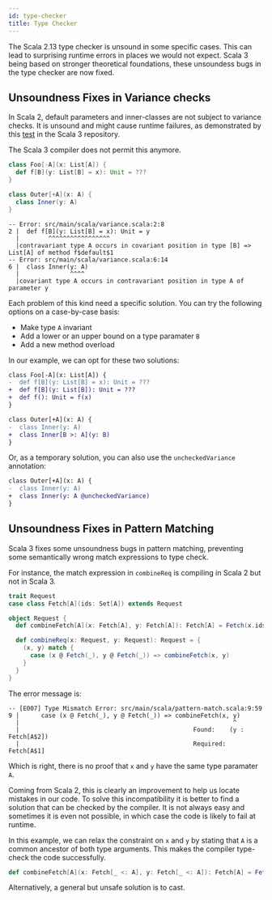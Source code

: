 ```yaml
---
id: type-checker
title: Type Checker
---
```


The Scala 2.13 type checker is unsound in some specific cases.
This can lead to surprising runtime errors in places we would not expect.
Scala 3 being based on stronger theoretical foundations, these unsoundess bugs in the type checker are now fixed.

## Unsoundness Fixes in Variance checks

In Scala 2, default parameters and inner-classes are not subject to variance checks.
It is unsound and might cause runtime failures, as demonstrated by this [test](https://github.com/lampepfl/dotty/blob/10526a7d0aa8910729b6036ee51942e05b71abf6/tests/neg/variances.scala) in the Scala 3 repository.

The Scala 3 compiler does not permit this anymore.

```scala
class Foo[-A](x: List[A]) {
  def f[B](y: List[B] = x): Unit = ???
}

class Outer[+A](x: A) {
  class Inner(y: A)
}
```

```text
-- Error: src/main/scala/variance.scala:2:8 
2 |  def f[B](y: List[B] = x): Unit = y
  |        ^^^^^^^^^^^^^^^^^
  |contravariant type A occurs in covariant position in type [B] => List[A] of method f$default$1
-- Error: src/main/scala/variance.scala:6:14 
6 |  class Inner(y: A)
  |              ^^^^
  |covariant type A occurs in contravariant position in type A of parameter y
```

Each problem of this kind need a specific solution.
You can try the following options on a case-by-case basis:
- Make type `A` invariant
- Add a lower or an upper bound on a type paramater `B`
- Add a new method overload

In our example, we can opt for these two solutions:

```diff
class Foo[-A](x: List[A]) {
-  def f[B](y: List[B] = x): Unit = ???
+  def f[B](y: List[B]): Unit = ???
+  def f(): Unit = f(x)
}

class Outer[+A](x: A) {
-  class Inner(y: A)
+  class Inner[B >: A](y: B)
}
```

Or, as a temporary solution, you can also use the `uncheckedVariance` annotation:

```diff
class Outer[+A](x: A) {
-  class Inner(y: A)
+  class Inner(y: A @uncheckedVariance)
}
```

## Unsoundness Fixes in Pattern Matching

Scala 3 fixes some unsoundness bugs in pattern matching, preventing some semantically wrong match expressions to type check.

For instance, the match expression in `combineReq` is compiling in Scala 2 but not in Scala 3.

```scala
trait Request
case class Fetch[A](ids: Set[A]) extends Request

object Request {
  def combineFetch[A](x: Fetch[A], y: Fetch[A]): Fetch[A] = Fetch(x.ids ++ y.ids)

  def combineReq(x: Request, y: Request): Request = {
    (x, y) match {
      case (x @ Fetch(_), y @ Fetch(_)) => combineFetch(x, y)
    }
  }
}
```

The error message is:

```text
-- [E007] Type Mismatch Error: src/main/scala/pattern-match.scala:9:59 
9 |      case (x @ Fetch(_), y @ Fetch(_)) => combineFetch(x, y)
  |                                                           ^
  |                                                Found:    (y : Fetch[A$2])
  |                                                Required: Fetch[A$1]
```

Which is right, there is no proof that `x` and `y` have the same type paramater `A`.

Coming from Scala 2, this is clearly an improvement to help us locate mistakes in our code.
To solve this incompatibility it is better to find a solution that can be checked by the compiler.
It is not always easy and sometimes it is even not possible, in which case the code is likely to fail at runtime.

In this example, we can relax the constraint on `x` and `y` by stating that `A` is a common ancestor of both type arguments.
This makes the compiler type-check the code successfully.

```scala
def combineFetch[A](x: Fetch[_ <: A], y: Fetch[_ <: A]): Fetch[A] = Fetch(x.ids ++ y.ids)
```

Alternatively, a general but unsafe solution is to cast.


